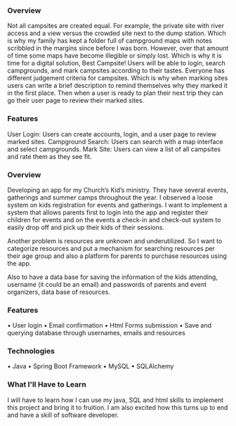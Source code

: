 ### Overview

  Not all campsites are created equal. For example, the private site with river access and a view versus the crowded site next to the dump station. Which is why my family has kept a folder full of campground maps with notes scribbled in the margins since before I was born. However, over that amount of time some maps have become illegible or simply lost. Which is why it is time for a digital solution, Best Campsite!
  Users will be able to login, search campgrounds, and mark campsites according to their tastes. Everyone has different judgement criteria for campsites. Which is why when marking sites users can write a brief description to remind themselves why they marked it in the first place. Then when a user is ready to plan their next trip they can go their user page to review their marked sites.
  
### Features

User Login: Users can create accounts, login, and a user page to review marked sites.
Campground Search: Users can search with a map interface and select campgrounds.
Mark Site: Users can view a list of all campsites and rate them as they see fit.

### Overview
Developing an app for my Church’s Kid’s ministry. They have several events, gatherings and summer camps throughout the year. I observed a loose system on kids registration for events and gatherings. I want to implement a system that allows parents first to login into the app and register their children for events and on the events a check-in and check-out system to easily drop off and pick up their kids of their sessions. 

Another problem is resources are unknown and underutilized. So I want to categorize resources and put a mechanism for searching resources per their age group and also a platform for parents to purchase resources using the app.

Also to have a data base for saving the information of the kids attending, username (it could be an email) and passwords of parents and event organizers, data base of resources.

### Features
•	User login
•	Email confirmation
•	Html Forms submission
•	Save and querying database through usernames, emails and resources

### Technologies
•	Java
•	Spring Boot Framework
•	MySQL
•	SQLAlchemy

### What I'll Have to Learn
I will have to learn how I can use my java, SQL and html skills to implement this project and bring it to fruition. I am also excited how this turns up to end and have a skill of software developer.
